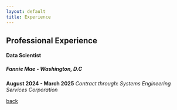 ```yaml
---
layout: default
title: Experience
---
```


## Professional Experience

#### Data Scientist
##### Fannie Mae - Washington, D.C
**August 2024 - March 2025**
_Contract through_: _Systems Engineering Services Corporation_



[back](./)
